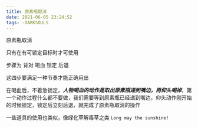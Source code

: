 ```yaml
---
title: 原素瓶取消
date: 2021-06-05 23:24:52
tags: -DARKSOULS
---
```


原素瓶取消

只有在有可锁定目标时才可使用

步骤为 背对 喝血 锁定 后退

这四步要满足一种节奏才能正确用出

在喝血后，不着急锁定，***人物喝血的动作是取出原素瓶递到嘴边，再仰头喝掉***，第一个动作过程什么都不要做，我们需要等到原素瓶已经递到嘴边，仰头动作刚开始的时候锁定，锁定后立刻后退，就完成了原素瓶取消的操作

一些道具的使用也类似，像绿化草解毒草之类
`Long may the sunshine!`
